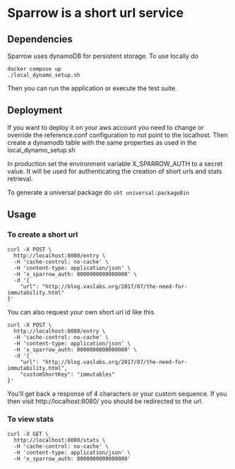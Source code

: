 # Sparrow is a short url service

## Dependencies
Sparrow uses dynamoDB for persistent storage. To use locally do
```
docker compose up
./local_dynamo_setup.sh
```

Then you can run the application or execute the test suite.

## Deployment

If you want to deploy it on your aws account you need to change or override the reference.conf configuration to not point to the localhost.
Then create a dynamodb table with the same properties as used in the local_dynamo_setup.sh

In production set the environment variable X_SPARROW_AUTH to a secret value. It will be used for authenticating the creation of short urls and stats retrieval.

To generate a universal package do `sbt universal:packageBin`

## Usage

### To create a short url

```
curl -X POST \
  http://localhost:8080/entry \
  -H 'cache-control: no-cache' \
  -H 'content-type: application/json' \
  -H 'x_sparrow_auth: 0000000000000000' \
  -d '{
	"url": "http://blog.vaslabs.org/2017/07/the-need-for-immutability.html"
}'
```

You can also request your own short url id like this
```
curl -X POST \
  http://localhost:8080/entry \
  -H 'cache-control: no-cache' \
  -H 'content-type: application/json' \
  -H 'x_sparrow_auth: 0000000000000000' \
  -d '{
	"url": "http://blog.vaslabs.org/2017/07/the-need-for-immutability.html",
	"customShortKey": "immutables"
}'
```

You'll get back a response of 4 characters or your custom sequence. If you then visit http://localhost:8080/<thefourcharacters> you should be redirected to the url.

### To view stats

```
curl -X GET \
  http://localhost:8080/stats \
  -H 'cache-control: no-cache' \
  -H 'content-type: application/json' \
  -H 'x_sparrow_auth: 0000000000000000'
```

